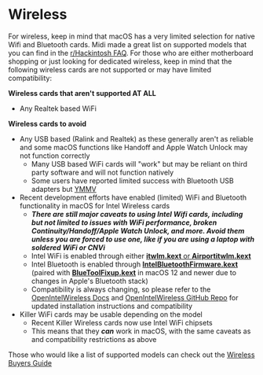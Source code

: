 # Wireless

For wireless, keep in mind that macOS has a very limited selection for native Wifi and Bluetooth cards. Midi made a great list on supported models that you can find in the [r/Hackintosh FAQ](https://www.reddit.com/r/hackintosh/wiki/faq#wiki_wifi_compatibility). For those who are either motherboard shopping or just looking for dedicated wireless, keep in mind that the following wireless cards are not supported or may have limited compatibility:

**Wireless cards that aren't supported AT ALL**

* Any Realtek based WiFi

**Wireless cards to avoid**

* Any USB based (Ralink and Realtek) as these generally aren't as reliable and some macOS functions like Handoff and Apple Watch Unlock may not function correctly
  * Many USB based WiFi cards will "work" but may be reliant on third party software and will not function natively
  * Some users have reported limited success with Bluetooth USB adapters but [YMMV](https://www.urbandictionary.com/define.php?term=ymmv)
* Recent development efforts have enabled (limited) WiFi and Bluetooth functionality in macOS for Intel Wireless cards
  * ***There are still major caveats to using Intel Wifi cards, including but not limited to issues with WiFi performance, broken Continuity/Handoff/Apple Watch Unlock, and more. Avoid them unless you are forced to use one, like if you are using a laptop with soldered WiFi or CNVi***
  * Intel WiFi is enabled through either [**itwlm.kext** or **Airportitwlm.kext**](https://github.com/OpenIntelWireless/itlwm)
  * Intel Bluetooth is enabled through [**IntelBluetoothFirmware.kext**](https://github.com/OpenIntelWireless/IntelBluetoothFirmware) (paired with [**BlueToolFixup.kext**](https://github.com/acidanthera/BrcmPatchRAM) in macOS 12 and newer due to changes in Apple's Bluetooth stack)
  * Compatibility is always changing, so please refer to the [OpenIntelWireless Docs](https://openintelwireless.github.io) and [OpenIntelWireless GitHub Repo](https://github.com/OpenIntelWireless) for updated installation instructions and compatibility
* Killer WiFi cards may be usable depending on the model
  * Recent Killer Wireless cards now use Intel WiFi chipsets
  * This means that they ***can*** work in macOS, with the same caveats as and compatibility restrictions as above

Those who would like a list of supported models can check out the [Wireless Buyers Guide](https://dortania.github.io/Wireless-Buyers-Guide/)
